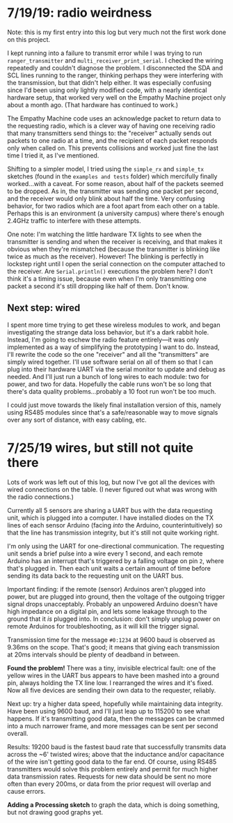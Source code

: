 # 7/19/19: radio weirdness

Note: this is my first entry into this log but very much not the first work done on this project.

I kept running into a failure to transmit error while I was trying to run `ranger_transmitter` and `multi_receiver_print_serial`. I checked the wiring repeatedly and couldn't diagnose the problem. I disconnected the SDA and SCL lines running to the ranger, thinking perhaps they were interfering with the transmission, but that didn't help either. It was especially confusing since I'd been using only lightly modified code, with a nearly identical hardware setup, that worked very well on the Empathy Machine project only about a month ago. (That hardware has continued to work.)

The Empathy Machine code uses an acknowledge packet to return data to the requesting radio, which is a clever way of having one receiving radio that many transmitters send things to: the "receiver" actually sends out packets to one radio at a time, and the recipient of each packet responds only when called on. This prevents collisions and worked just fine the last time I tried it, as I've mentioned.

Shifting to a simpler model, I tried using the `simple_rx` and `simple_tx` sketches (found in the `examples and tests` folder) which mercifully finally worked…with a caveat. For some reason, about half of the packets seemed to be dropped. As in, the transmitter was sending one packet per second, and the receiver would only blink about half the time. Very confusing behavior, for two radios which are a foot apart from each other on a table. Perhaps this is an environment (a university campus) where there's enough 2.4GHz traffic to interfere with these attempts.

One note: I'm watching the little hardware TX lights to see when the transmitter is sending and when the receiver is receiving, and that makes it obvious when they're mismatched (because the transmitter is blinking like twice as much as the receiver). However! The blinking is perfectly in lockstep right until I open the serial connection on the computer attached to the receiver. Are `Serial.println()` executions the problem here? I don't think it's a timing issue, because even when I'm only transmitting one packet a second it's still dropping like half of them. Don't know.

## Next step: wired

I spent more time trying to get these wireless modules to work, and began investigating the strange data loss behavior, but it's a dark rabbit hole. Instead, I'm going to eschew the radio feature entirely—it was only implemented as a way of simplifying the prototyping I want to do. Instead, I'll rewrite the code so the one "receiver" and all the "transmitters" are simply wired together. I'll use software serial on all of them so that I can plug into their hardware UART via the serial monitor to update and debug as needed. And I'll just run a bunch of long wires to each module: two for power, and two for data. Hopefully the cable runs won't be so long that there's data quality problems…probably a 10 foot run won't be too much.

I could just move towards the likely final installation version of this, namely using RS485 modules since that's a safe/reasonable way to move signals over any sort of distance, with easy cabling, etc.

# 7/25/19 wires, but still not quite there

Lots of work was left out of this log, but now I've got all the devices with wired connections on the table. (I never figured out what was wrong with the radio connections.)

Currently all 5 sensors are sharing a UART bus with the data requesting unit, which is plugged into a computer. I have installed diodes on the TX lines of each sensor Arduino (facing *into* the Arduino, counterintuitively) so that the line has transmission integrity, but it's still not quite working right.

I'm only using the UART for one-directional communication. The requesting unit sends a brief pulse into a wire every 1 second, and each remote Arduino has an interrupt that's triggered by a falling voltage on pin `2`, where that's plugged in. Then each unit waits a certain amount of time before sending its data back to the requesting unit on the UART bus.

Important finding: if the remote (sensor) Arduinos aren't plugged into power, but are plugged into ground, then the voltage of the outgoing trigger signal drops unacceptably. Probably an unpowered Arduino doesn't have high impedance on a digital pin, and lets some leakage through to the ground that it *is* plugged into. In conclusion: don't simply unplug power on remote Arduinos for troubleshooting, as it will kill the trigger signal.

Transmission time for the message `#0:1234` at 9600 baud is observed as 9.36ms on the scope. That's good; it means that giving each transmission at 20ms intervals should be plenty of deadband in between.

**Found the problem!** There was a tiny, invisible electrical fault: one of the yellow wires in the UART bus appears to have been mashed into a ground pin, always holding the TX line low. I rearranged the wires and it's fixed. Now all five devices are sending their own data to the requester, reliably.

Next up: try a higher data speed, hopefully while maintaining data integrity. Have been using 9600 baud, and I'll just leap up to 115200 to see what happens. If it's transmitting good data, then the messages can be crammed into a much narrower frame, and more messages can be sent per second overall.

Results: 19200 baud is the fastest baud rate that successfully transmits data across the ~6' twisted wires; above that the inductance and/or capacitance of the wire isn't getting good data to the far end. Of course, using RS485 transmitters would solve this problem entirely and permit for much higher data transmission rates. Requests for new data should be sent no more often than every 200ms, or data from the prior request will overlap and cause errors.

**Adding a Processing sketch** to graph the data, which is doing something, but not drawing good graphs yet.
